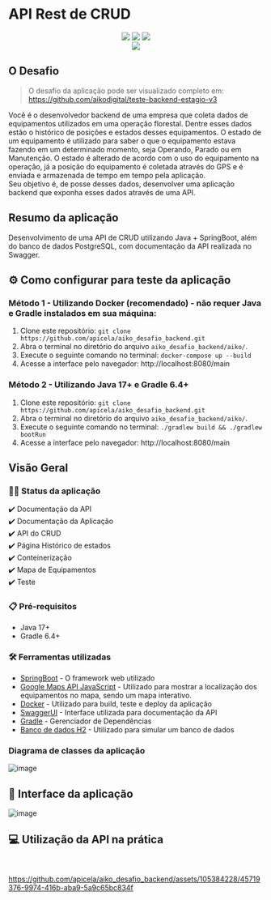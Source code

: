# API Rest de CRUD

<p align="center">
  <img src="https://img.shields.io/badge/Java-000?style=for-the-badge&logo=java&logoColor=white"/>
  <img src="https://img.shields.io/badge/Spring-000?style=for-the-badge&logo=spring&logoColor=green"/>
  <img src="https://img.shields.io/badge/PostgreSQL-black?style=for-the-badge&logo=postgresql&logoColor=blue"/>
  <br> <img src="http://img.shields.io/static/v1?label=STATUS&message=concluido&color=RED&style=for-the-badge"/>
</p>

## O Desafio

> O desafio da aplicação pode ser visualizado completo em: https://github.com/aikodigital/teste-backend-estagio-v3

Você é o desenvolvedor backend de uma empresa que coleta dados de equipamentos utilizados em uma operação florestal.
Dentre esses dados estão o histórico de posições e estados desses equipamentos. O estado de um equipamento é utilizado
para saber o que o equipamento estava fazendo em um determinado momento, seja Operando, Parado ou em Manutenção. O
estado é alterado de acordo com o uso do equipamento na operação, já a posição do equipamento é coletada através do GPS
e é enviada e armazenada de tempo em tempo pela aplicação.<br>
Seu objetivo é, de posse desses dados, desenvolver uma aplicação backend que exponha esses dados através de uma API.

## Resumo da aplicação

Desenvolvimento de uma API de CRUD utilizando Java + SpringBoot, além do banco de dados PostgreSQL, com documentação da
API realizada no Swagger.

## ⚙️ Como configurar para teste da aplicação
### Método 1 - Utilizando Docker (recomendado) - não requer Java e Gradle instalados em sua máquina:
1. Clone este repositório: ``` git clone https://github.com/apicela/aiko_desafio_backend.git ```
2. Abra o terminal no diretório do arquivo `aiko_desafio_backend/aiko/`.
3. Execute o seguinte comando no terminal: ```docker-compose up --build```
4. Acesse a interface pelo navegador: http://localhost:8080/main
   <br>
### Método 2 - Utilizando Java 17+ e Gradle 6.4+
1. Clone este repositório: ``` git clone https://github.com/apicela/aiko_desafio_backend.git ```
2. Abra o terminal no diretório do arquivo `aiko_desafio_backend/aiko/`.
3. Execute o seguinte comando no terminal: ```./gradlew build && ./gradlew bootRun```
4. Acesse a interface pelo navegador: http://localhost:8080/main
   <br>


## Visão Geral

### 👨‍💻 Status da aplicação

:heavy_check_mark: Documentação da API<br>
:heavy_check_mark: Documentação da Aplicação <br>
:heavy_check_mark: API do CRUD <br>
:heavy_check_mark: Página Histórico de estados <br>
:heavy_check_mark: Conteinerização <br>
:heavy_check_mark: Mapa de Equipamentos <br>
:heavy_check_mark: Teste<br>


### 📋 Pré-requisitos

* Java 17+ <br>
* Gradle 6.4+<br>
### 🛠️ Ferramentas utilizadas

* [SpringBoot](https://spring.io/) - O framework web utilizado
* [Google Maps API JavaScript](https://developers.google.com/maps/documentation/javascript?hl=pt-br) - Utilizado para
  mostrar a localização dos equipamentos no mapa, sendo um mapa interativo.
* [Docker](https://www.docker.com/) - Utilizado para build, teste e deploy da aplicação
* [SwaggerUI](https://swagger.io/tools/swagger-ui/) - Interface utilizada para documentação da API
* [Gradle](https://gradle.org/) - Gerenciador de Dependências
* [Banco de dados H2](https://www.h2database.com/html/main.html) - Utilizado para simular um banco de dados

### Diagrama de classes da aplicação

![image](https://github.com/apicela/aiko_desafio_backend/assets/105384228/6b81eb7f-0b3e-4be8-9de0-4cf461f242d4)


## 📝 Interface da aplicação

![image](https://github.com/apicela/aiko_desafio_backend/assets/105384228/5dd6c534-4a36-4427-b6be-2e1fc8441098)


## 💻 Utilização da API na prática
<br>

https://github.com/apicela/aiko_desafio_backend/assets/105384228/45719376-9974-416b-aba9-5a9c65bc834f

<br>

